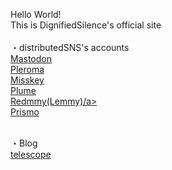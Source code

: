 Hello World!<br>
This is DignifiedSilence's official site<br>
<br>
・distributedSNS's accounts<br>
<a rel="me" href="https://ukadon.shillest.net/@4ioskd">Mastodon</a><br>
<a rel="me" href="https://lufimianet.jp/users/4ioskd">Pleroma</a><br>
<a rel="me" href="https://misskey.de/@4ioskd">Misskey</a><br>
<a rel="me" href="https://plume.xn--krsgw--n73t.com/@/4ioskd">Plume</a><br>
<a rel="me" href="https://lemmy.cardina1.red/u/DignifiedSilence">Redmmy(Lemmy)/a><br>
<a rel="me" href="https://prismo.fedibird.com/@4ioskd">Prismo</a><br><br>
  
・Blog<br>
<a rel="me" href="https://telescope.ac/feditointanetutonoarekore-y3y78Azj8">telescope</a>

